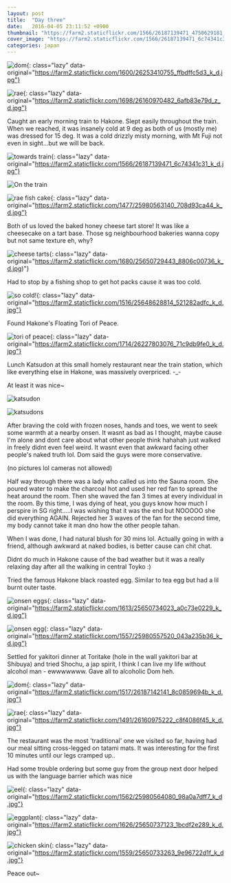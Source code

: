 ```yaml
---
layout: post
title:  "Day three"
date:   2016-04-05 23:11:52 +0900
thumbnail: "https://farm2.staticflickr.com/1566/26187139471_4750629181_z_d.jpg"
cover_image: "https://farm2.staticflickr.com/1566/26187139471_6c74341c31_k_d.jpg"
categories: japan
---
```



![dom](){: class="lazy" data-original="https://farm2.staticflickr.com/1600/26253410755_ffbdffc5d3_k_d.jpg"}

![rae](){: class="lazy" data-original="https://farm2.staticflickr.com/1698/26160970482_6afb83e79d_z_d.jpg"}


Caught an early morning train to Hakone. Slept easily throughout the train. When we reached, it was insanely cold at 9 deg as both of us (mostly me) was dressed for 15 deg. It was a cold drizzly misty morning, with Mt Fuji not even in sight...but we will be back.

![towards train](){: class="lazy" data-original="https://farm2.staticflickr.com/1566/26187139471_6c74341c31_k_d.jpg"}

![On the train](http://im.vsco.co/1/5702787f44a4e17354157/5703c0cf230c5f370e476a1a/vsco_040516.jpg)

![rae fish cake](){: class="lazy" data-original="https://farm2.staticflickr.com/1477/25980563140_708d93ca44_k_d.jpg"}

Both of us loved the baked honey cheese tart store! It was like a cheesecake on a tart base. Those sg neighbourhood bakeries wanna copy but not same texture eh, why?

![cheese tarts](){: class="lazy" data-original="https://farm2.staticflickr.com/1680/25650729443_8806c00736_k_d.jpg)"}

Had to stop by a fishing shop to get hot packs cause it was too cold.

![so cold!](){: class="lazy" data-original="https://farm2.staticflickr.com/1516/25648628814_521282adfc_k_d.jpg"}

Found Hakone's Floating Tori of Peace.

![tori of peace](){: class="lazy" data-original="https://farm2.staticflickr.com/1714/26227803076_71c9db9fe0_k_d.jpg"}

Lunch Katsudon at this small homely restaurant near the train station, which like everything else in Hakone, was massively overpriced. -_-

At least it was nice~

![katsudon](http://im.vsco.co/1/5702787f44a4e17354157/5703c0bc230c5f370e476a19/vsco_040516.jpg)

![katsudons](http://im.vsco.co/1/5702787f44a4e17354157/5703c0ae230c5f370e476a18/vsco_040516.jpg)

After braving the cold with frozen noses, hands and toes, we went to seek some warmth at a nearby onsen. It wasnt as bad as I thought, maybe cause I'm alone and dont care about what other people think hahahah just walked in freely didnt even feel weird. It wasnt even that awkward facing other people's naked truth lol. Dom said the guys were more conservative.

(no pictures lol cameras not allowed)

Half way through there was a lady who called us into the Sauna room. She poured water to make the charcoal hot and used her red fan to spread the heat around the room. Then she waved the fan 3 times at every individual in the room. By this time, I was dying of heat, you guys know how much I perspire in SG right.....I was wishing that it was the end but NOOOOO she did everything AGAIN. Rejected her 3 waves of the fan for the second time, my body cannot take it man dno how the other people tahan. 

When I was done, I had natural blush for 30 mins lol. Actually going in with a friend, although awkward at naked bodies, is better cause can chit chat.

Didnt do much in Hakone cause of the bad weather but it was a really relaxing day after all the walking in central Toyko :)

Tried the famous Hakone black roasted egg. Similar to tea egg but had a lil burnt outer taste.

![onsen eggs](){: class="lazy" data-original="https://farm2.staticflickr.com/1613/25650734023_a0c73e0229_k_d.jpg"}

![onsen egg](){: class="lazy" data-original="https://farm2.staticflickr.com/1557/25980557520_043a235b36_k_d.jpg"}

Settled for yakitori dinner at Toritake (hole in the wall yakitori bar at Shibuya) and tried Shochu, a jap spirit, I think I can live my life without alcohol man - ewwwwwww. Gave all to alcoholic Dom heh.


![dom](){: class="lazy" data-original="https://farm2.staticflickr.com/1517/26187142141_8c0859694b_k_d.jpg"}

![rae](){: class="lazy" data-original="https://farm2.staticflickr.com/1491/26160975222_c8f4086f45_k_d.jpg"}

The restaurant was the most 'traditional' one we visited so far, having had our meal sitting cross-legged on tatami mats. It was interesting for the first 10 minutes until our legs cramped up..

Had some trouble ordering but some guy from the group next door helped us with the language barrier which was nice

![eel](){: class="lazy" data-original="https://farm2.staticflickr.com/1562/25980564080_98a0a7dff7_k_d.jpg"}

![eggplant](){: class="lazy" data-original="https://farm2.staticflickr.com/1626/25650737123_1bcdf2e289_k_d.jpg"}

![chicken skin](){: class="lazy" data-original="https://farm2.staticflickr.com/1559/25650733263_9e96722d1f_k_d.jpg"}

Peace out~


